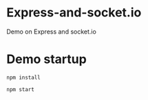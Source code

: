 # Express-and-socket.io
Demo on Express and socket.io

# Demo startup
```
npm install

npm start
```
